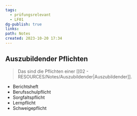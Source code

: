 ```yaml
---
tags:
  - prüfungsrelevant
  - LF01
dg-publish: true
links: 
path: Notes
created: 2023-10-20 17:34
---
```

## Auszubildender Pflichten 
> Das sind die Pflichten einer [[02 - RESOURCES/Notes/Auszubildender\|Auszubildender]].


- Berichtsheft
- Berufsschulpflicht
- Sorgfaltspflicht
- Lernpflicht
- Schweigepflicht

